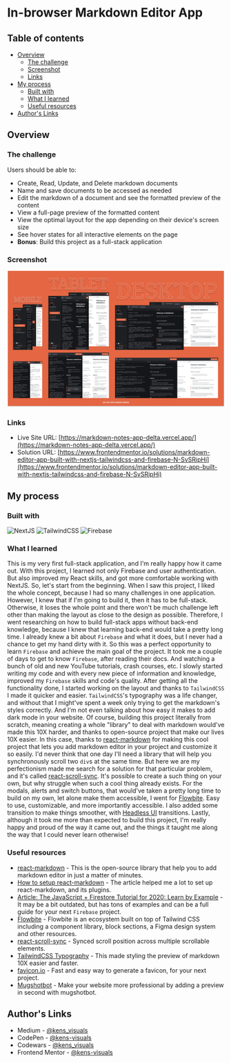 # In-browser Markdown Editor App

## Table of contents

- [Overview](#overview)
  - [The challenge](#the-challenge)
  - [Screenshot](#screenshot)
  - [Links](#links)
- [My process](#my-process)
  - [Built with](#built-with)
  - [What I learned](#what-i-learned)
  - [Useful resources](#useful-resources)
- [Author's Links](#authors-links)

## Overview

### The challenge

Users should be able to:

- Create, Read, Update, and Delete markdown documents
- Name and save documents to be accessed as needed
- Edit the markdown of a document and see the formatted preview of the content
- View a full-page preview of the formatted content
- View the optimal layout for the app depending on their device's screen size
- See hover states for all interactive elements on the page
- **Bonus**: Build this project as a full-stack application

### Screenshot

![screenshot](./screenshot.png)

### Links

- Live Site URL: [https://markdown-notes-app-delta.vercel.app/](https://markdown-notes-app-delta.vercel.app/)
- Solution URL: [https://www.frontendmentor.io/solutions/markdown-editor-app-built-with-nextjs-tailwindcss-and-firebase-N-SvSRipHi](https://www.frontendmentor.io/solutions/markdown-editor-app-built-with-nextjs-tailwindcss-and-firebase-N-SvSRipHi)

## My process

### Built with

![NextJS](https://img.shields.io/badge/next.js-000000?style=for-the-badge&logo=nextdotjs&logoColor=white) ![TailwindCSS](https://img.shields.io/badge/Tailwind_CSS-38B2AC?style=for-the-badge&logo=tailwind-css&logoColor=white) ![Firebase](https://img.shields.io/badge/firebase-ffca28?style=for-the-badge&logo=firebase&logoColor=black)

### What I learned

This is my very first full-stack application, and I'm really happy how it came out. With this project, I learned not only Firebase and user authentication. But also improved my React skills, and got more comfortable working with NextJS. So, let's start from the beginning. When I saw this project, I liked the whole concept, because I had so many challenges in one application. However, I knew that if I'm going to build it, then it has to be full-stack. Otherwise, it loses the whole point and there won't be much challenge left other than making the layout as close to the design as possible. Therefore, I went researching on how to build full-stack apps without back-end knowledge, because I knew that learning back-end would take a pretty long time. I already knew a bit about `Firebase` and what it does, but I never had a chance to get my hand dirty with it. So this was a perfect opportunity to learn `Firebase` and achieve the main goal of the project. It took me a couple of days to get to know `Firebase`, after reading their docs. And watching a bunch of old and new YouTube tutorials, crash courses, etc. I slowly started writing my code and with every new piece of information and knowledge, improved my `Firebase` skills and code's quality. After getting all the functionality done, I started working on the layout and thanks to `TailwindCSS` I made it quicker and easier. `TailwindCSS`'s typography was a life changer, and without that I might've spent a week only trying to get the markdown's styles correctly. And I'm not even talking about how easy it makes to add dark mode in your website. Of course, building this project literally from scratch, meaning creating a whole "library" to deal with markdown would've made this 10X harder, and thanks to open-source project that make our lives 10X easier. In this case, thanks to [react-markdown](https://github.com/remarkjs/react-markdown#plugins) for making this cool project that lets you add markdown editor in your project and customize it so easily. I'd never think that one day I'll need a library that will help you synchronously scroll two `div`s at the same time. But here we are my perfectionism made me search for a solution for that particular problem, and it's called [react-scroll-sync](https://github.com/okonet/react-scroll-sync). It's possible to create a such thing on your own, but why struggle when such a cool thing already exists. For the modals, alerts and switch buttons, that would've taken a pretty long time to build on my own, let alone make them accessible, I went for [Flowbite](https://flowbite.com/). Easy to use, customizable, and more importantly accessible. I also added some transition to make things smoother, with [Headless UI](https://headlessui.com/) transitions. Lastly, although it took me more than expected to build this project, I'm really happy and proud of the way it came out, and the things it taught me along the way that I could never learn otherwise!

### Useful resources

- [react-markdown](https://github.com/remarkjs/react-markdown#plugins) - This is the open-source library that help you to add markdown editor in just a matter of minutes.
- [How to setup react-markdown](https://blog.logrocket.com/how-to-safely-render-markdown-using-react-markdown/) - The article helped me a lot to set up react-markdown, and its plugins.
- [Article: The JavaScript + Firestore Tutorial for 2020: Learn by Example](https://www.freecodecamp.org/news/the-firestore-tutorial-for-2020-learn-by-example/) - It may be a bit outdated, but has tons of examples and can be a full guide for your next `Firebase` project.
- [Flowbite](https://flowbite.com/) - Flowbite is an ecosystem built on top of Tailwind CSS including a component library, block sections, a Figma design system and other resources.
- [react-scroll-sync](https://github.com/okonet/react-scroll-sync) - Synced scroll position across multiple scrollable elements.
- [TailwindCSS Typography](https://tailwindcss.com/docs/typography-plugin) - This made styling the preview of markdown 10X easier and faster.
- [favicon.io](https://favicon.io/) - Fast and easy way to generate a favicon, for your next project.
- [Mugshotbot](https://mugshotbot.com/) - Make your website more professional by adding a preview in second with mugshotbot.

## Author's Links

- Medium - [@kens_visuals](https://medium.com/@kens_visuals)
- CodePen - [@kens-visuals](https://codepen.io/kens-visuals)
- Codewars - [@kens_visuals](https://www.codewars.com/users/kens_visuals)
- Frontend Mentor - [@kens-visuals](https://www.frontendmentor.io/profile/kens-visuals)
